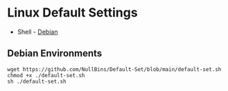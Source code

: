 # Linux Default Settings

  * Shell - [Debian](https://github.com/NullBins/Default-Set/blob/main/default-set.sh)

## Debian Environments
```
wget https://github.com/NullBins/Default-Set/blob/main/default-set.sh
chmod +x ./default-set.sh
sh ./default-set.sh
```

